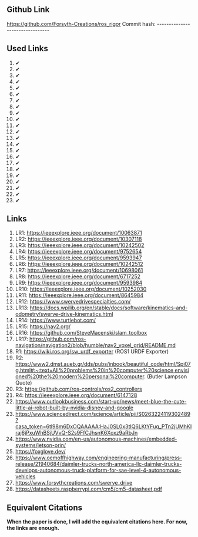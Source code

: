 <!-- Structure of Lit Review:

- Synthesis 
- Critique
- Contrast
- Connection
- Gaps in Literature that My Research Addresses (My Niche)


* A well-constrained system is an intelligent and useful system

Links and Notes:

# Swerve Drive

(LR1) https://ieeexplore.ieee.org/document/10063871
    - Fuzzy logic control for swerve drive robots
    - I don't understand why they used fuzzy logic. Why not use PID instead, and if you want the motor to move fast or slow than you can just use a threshold that you wouldn't want the motor to exceed.
    - It also doesn't generalize to continuous angular control, as it's focus is on discrete values of the steering angle
    - Rise time of angle set seems really long, I don't understand why it was almost 9 seconds

(LR2) https://ieeexplore.ieee.org/document/10307118
    - Term "Azimuth Motors" used to describe swerve drive motors
    - They talk about the construction of their differential drive in this paper, and how other people put the motor directly on the wheel itself. I could also talk about this
    - They use gears for all their things, whereas mine is a belt system
    - 3D printed hubs
    - Their drive motor is going to get its wiring caught the more the wheel pivots, which is a problem I don't have to deal with
    - Their math was good, I used a great deal of that to inspire mine
    - I largely agree with their architecture. I like the distributed motor drivers, but that is almost a default decision with dealing with BLDC
    - They used a joystick, I used Nav2 and ROS2
    - I use a modulous operator to govern the critical point of change between 6.27 and 0 radians, they use some 'if' statement logic

(LR3) https://ieeexplore.ieee.org/document/10242502
    - Great interpretation of brushless DC motor requimrenets given the robot specifications
    - Also using a slip ring for the wiring, which doesn't make sense. They could've avoided that whole design by using the encoder directly on the motor, and enabling a homing sequence in the event of belt slippage
    - BTN Driver
    - They used PID tuning for their drive and steering motors, smart. Maybe I should also do this. It would be a nice addition/give extra data to the thesis

(LR4) https://ieeexplore.ieee.org/document/9752654
    - Seriously not useful. Too many open-ended statements, honestly just a summary of the state of the art. No real conclusions or anything useful

(LR5) https://ieeexplore.ieee.org/document/9593947
    - Great idea to use straight line tragectories to validate the control system. I should do this too, if time allows
    ( I could talk about tuning the Nav2 params to make the vehicle get there faster)

(LR6) https://ieeexplore.ieee.org/document/10242512
    - Discussion of error when trying to achieve a certain x and y position. However, this error condition is handled within Nav2, where it determines if it needs to re-plan based on the achieved final position
    - It also did planned trajectory path testing, which I could absolutely do

(LR7) https://ieeexplore.ieee.org/document/10698061
    - Drive motor is not in a differential drive format, and will cause wires to get caught in the wheel. I don't have this problem, as my motors are on the outside of the wheel, and the wires are routed through the chassis
    - Their communication schema was interesting with a PS4 controller, I can show my webapp as a counterpoint to this

(LR8) https://ieeexplore.ieee.org/document/6717252
    - A single motor that drives all the pivots by a chain? Yeah, that's not a good idea mechanically. Especially at this scale, without using tensioners
    - Actually, I don't like their design, but they had some great insight into managing battery consumption and power management. I should look into this more

# Navigation in ROS

(LR9) https://ieeexplore.ieee.org/document/9593984
    - This is just a turtlebot. They have an RPLidar (equivalent) on the top of the robot, and a Raspberry Pi Pico. Using Micro-Ros. Using Cartographer (Google I think?).  

(LR10) https://ieeexplore.ieee.org/document/10252030
    - Dynamic actors in the environment with the robot. HuNav agents
    - Slightly out of scope, I think making this work with my setup would cause a large delay. I'd like to talk about the intents of this paper, though, and suggest ways Nav2 might be able to do this. Maybe I can spawn a random box in the environment and have the robot navigate around it dynamically?

(LR11) https://ieeexplore.ieee.org/document/8645984
    - This experimented with changed the sensor set (Lidar or Lidar + RGB-D Camera).
    - Once the wheels are PID tuned, I could play around with max speed and how that impacts the straight line error

(LR12) https://www.swervedrivespecialties.com/

(LR13) https://docs.wpilib.org/en/stable/docs/software/kinematics-and-odometry/swerve-drive-kinematics.html

(LR14) https://www.turtlebot.com/

(LR15) https://nav2.org/

(LR16) https://github.com/SteveMacenski/slam_toolbox

(LR17) https://github.com/ros-navigation/navigation2/blob/humble/nav2_voxel_grid/README.md

-->


## Github Link

https://github.com/Forsyth-Creations/ros_rigor
Commit hash: --------------------------------

## Used Links

1. ✔
2. ✔ 
3. ✔
4. ✔
5. ✔
6. ✔
7. ✔
8. ✔
9. ✔
10. ✔
11. ✔
12. ✔
13. ✔
14. ✔
15. ✔
16. ✔
17. ✔
18. ✔
19. ✔
20. ✔
21. ✔
22. ✔
23. ✔

## Links

1. LR1: https://ieeexplore.ieee.org/document/10063871
2. LR2: https://ieeexplore.ieee.org/document/10307118
3. LR3: https://ieeexplore.ieee.org/document/10242502
4. LR4: https://ieeexplore.ieee.org/document/9752654
5.  LR5: https://ieeexplore.ieee.org/document/9593947
6. LR6: https://ieeexplore.ieee.org/document/10242512
7.  LR7: https://ieeexplore.ieee.org/document/10698061
8.  LR8: https://ieeexplore.ieee.org/document/6717252
9. LR9: https://ieeexplore.ieee.org/document/9593984
10. LR10: https://ieeexplore.ieee.org/document/10252030
11. LR11: https://ieeexplore.ieee.org/document/8645984
12. LR12: https://www.swervedrivespecialties.com/
13. LR13: https://docs.wpilib.org/en/stable/docs/software/kinematics-and-odometry/swerve-drive-kinematics.html
14. LR14: https://www.turtlebot.com/
15. LR15: https://nav2.org/
16. LR16: https://github.com/SteveMacenski/slam_toolbox
17. LR17: https://github.com/ros-navigation/navigation2/blob/humble/nav2_voxel_grid/README.md
18. R1: https://wiki.ros.org/sw_urdf_exporter (ROS1 URDF Exporter)
19. R2: https://www2.dmst.aueb.gr/dds/pubs/inbook/beautiful_code/html/Spi07g.html#:~:text=All%20problems%20in%20computer%20science,envisioned%20the%20modern%20personal%20computer. (Butler Lampson Quote)
20. R3: https://github.com/ros-controls/ros2_controllers
21. R4: https://ieeexplore.ieee.org/document/6147128
22. https://www.outlookbusiness.com/start-up/news/meet-blue-the-cute-little-ai-robot-built-by-nvidia-disney-and-google
23. https://www.sciencedirect.com/science/article/pii/S0263224119302489?casa_token=6tl98m6DxOQAAAAA:HaJ0SL0x3tIQ6LKtYFuq_PTn2jUMhKIraj6jPxuWhBSjUVvQ-S2s9FfCJhsnK6Xoxz9aRbJn
24. https://www.nvidia.com/en-us/autonomous-machines/embedded-systems/jetson-orin/
25. https://foxglove.dev/
26. https://www.oemoffhighway.com/engineering-manufacturing/press-release/21940684/daimler-trucks-north-america-llc-daimler-trucks-develops-autonomous-truck-platform-for-sae-level-4-autonomous-vehicles
27. https://www.forsythcreations.com/swerve_drive
28. https://datasheets.raspberrypi.com/cm5/cm5-datasheet.pdf

## Equivalent Citations

**When the paper is done, I will add the equivalent citations here. For now, the links are enough.**